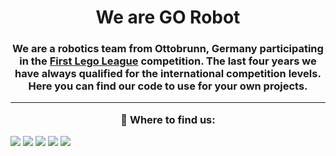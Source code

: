<h1 align="center"> We are GO Robot
<h3 align="center"> 
We are a robotics team from Ottobrunn, Germany participating in the <a href="https://www.first-lego-league.org/en/challenge/startseite.html">First Lego League</a> competition. The last four years we have always qualified for the international competition levels. Here you can find our code to use for your own projects.

___

🎯 Where to find us:  
</h1>
<a align="center" href="https://www.instagram.com/gorobot_official/"><img src="https://img.shields.io/badge/Instagram-1A1B27?style=flat-square&logo=instagram"></a>
<a align="center" href="https://www.youtube.com/@GORobot"><img src="https://img.shields.io/badge/YouTube-1A1B27?style=flat-square&logo=youtube"></a>
<a align="center" href="https://twitter.com/gorobot_"><img src="https://img.shields.io/badge/Twitter-1A1B27?style=flat-square&logo=twitter"></a>
<a align="center" href="https://gymnasium-ottobrunn.de/schulleben/go-robot/"><img src="https://img.shields.io/badge/Website-1A1B27?style=flat-square&logo=internet"></a>
<a align="center" href="mailto:GO.Robot@gymnasium-ottobrunn.de"><img src="https://img.shields.io/badge/Drop us an email!-1A1B27?style=flat-square&logo=gmail"></a>
